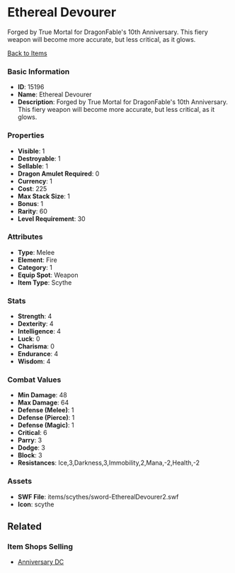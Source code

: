 # Ethereal Devourer

Forged by True Mortal for DragonFable's 10th Anniversary. This fiery weapon will become more accurate, but less critical, as it glows. 

[Back to Items](../items.md)

### Basic Information

- **ID**: 15196
- **Name**: Ethereal Devourer
- **Description**: Forged by True Mortal for DragonFable&#039;s 10th Anniversary. This fiery weapon will become more accurate, but less critical, as it glows. 

### Properties

- **Visible**: 1
- **Destroyable**: 1
- **Sellable**: 1
- **Dragon Amulet Required**: 0
- **Currency**: 1
- **Cost**: 225
- **Max Stack Size**: 1
- **Bonus**: 1
- **Rarity**: 60
- **Level Requirement**: 30

### Attributes

- **Type**: Melee
- **Element**: Fire
- **Category**: 1
- **Equip Spot**: Weapon
- **Item Type**: Scythe

### Stats

- **Strength**: 4
- **Dexterity**: 4
- **Intelligence**: 4
- **Luck**: 0
- **Charisma**: 0
- **Endurance**: 4
- **Wisdom**: 4

### Combat Values

- **Min Damage**: 48
- **Max Damage**: 64
- **Defense (Melee)**: 1
- **Defense (Pierce)**: 1
- **Defense (Magic)**: 1
- **Critical**: 6
- **Parry**: 3
- **Dodge**: 3
- **Block**: 3
- **Resistances**: Ice,3,Darkness,3,Immobility,2,Mana,-2,Health,-2

### Assets

- **SWF File**: items/scythes/sword-EtherealDevourer2.swf
- **Icon**: scythe

## Related

### Item Shops Selling

- [Anniversary DC](../item-shops/481-anniversary-dc.md)

